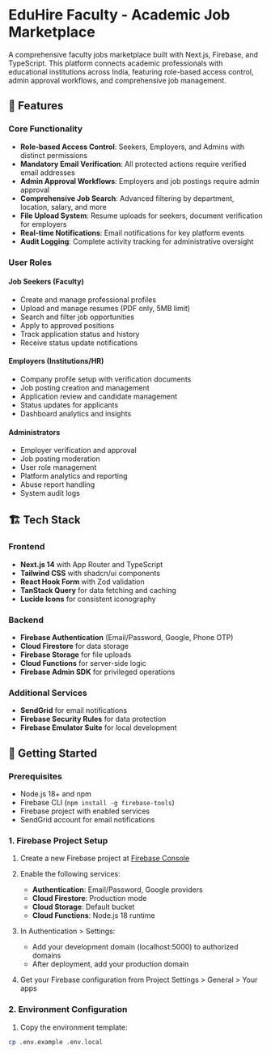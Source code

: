 # EduHire Faculty - Academic Job Marketplace

A comprehensive faculty jobs marketplace built with Next.js, Firebase, and TypeScript. This platform connects academic professionals with educational institutions across India, featuring role-based access control, admin approval workflows, and comprehensive job management.

## 🌟 Features

### Core Functionality
- **Role-based Access Control**: Seekers, Employers, and Admins with distinct permissions
- **Mandatory Email Verification**: All protected actions require verified email addresses
- **Admin Approval Workflows**: Employers and job postings require admin approval
- **Comprehensive Job Search**: Advanced filtering by department, location, salary, and more
- **File Upload System**: Resume uploads for seekers, document verification for employers
- **Real-time Notifications**: Email notifications for key platform events
- **Audit Logging**: Complete activity tracking for administrative oversight

### User Roles

#### **Job Seekers (Faculty)**
- Create and manage professional profiles
- Upload and manage resumes (PDF only, 5MB limit)
- Search and filter job opportunities
- Apply to approved positions
- Track application status and history
- Receive status update notifications

#### **Employers (Institutions/HR)**
- Company profile setup with verification documents
- Job posting creation and management
- Application review and candidate management
- Status updates for applicants
- Dashboard analytics and insights

#### **Administrators**
- Employer verification and approval
- Job posting moderation
- User role management
- Platform analytics and reporting
- Abuse report handling
- System audit logs

## 🏗️ Tech Stack

### Frontend
- **Next.js 14** with App Router and TypeScript
- **Tailwind CSS** with shadcn/ui components
- **React Hook Form** with Zod validation
- **TanStack Query** for data fetching and caching
- **Lucide Icons** for consistent iconography

### Backend
- **Firebase Authentication** (Email/Password, Google, Phone OTP)
- **Cloud Firestore** for data storage
- **Firebase Storage** for file uploads
- **Cloud Functions** for server-side logic
- **Firebase Admin SDK** for privileged operations

### Additional Services
- **SendGrid** for email notifications
- **Firebase Security Rules** for data protection
- **Firebase Emulator Suite** for local development

## 🚀 Getting Started

### Prerequisites
- Node.js 18+ and npm
- Firebase CLI (`npm install -g firebase-tools`)
- Firebase project with enabled services
- SendGrid account for email notifications

### 1. Firebase Project Setup

1. Create a new Firebase project at [Firebase Console](https://console.firebase.google.com/)
2. Enable the following services:
   - **Authentication**: Email/Password, Google providers
   - **Cloud Firestore**: Production mode
   - **Cloud Storage**: Default bucket
   - **Cloud Functions**: Node.js 18 runtime

3. In Authentication > Settings:
   - Add your development domain (localhost:5000) to authorized domains
   - After deployment, add your production domain

4. Get your Firebase configuration from Project Settings > General > Your apps

### 2. Environment Configuration

1. Copy the environment template:
```bash
cp .env.example .env.local
